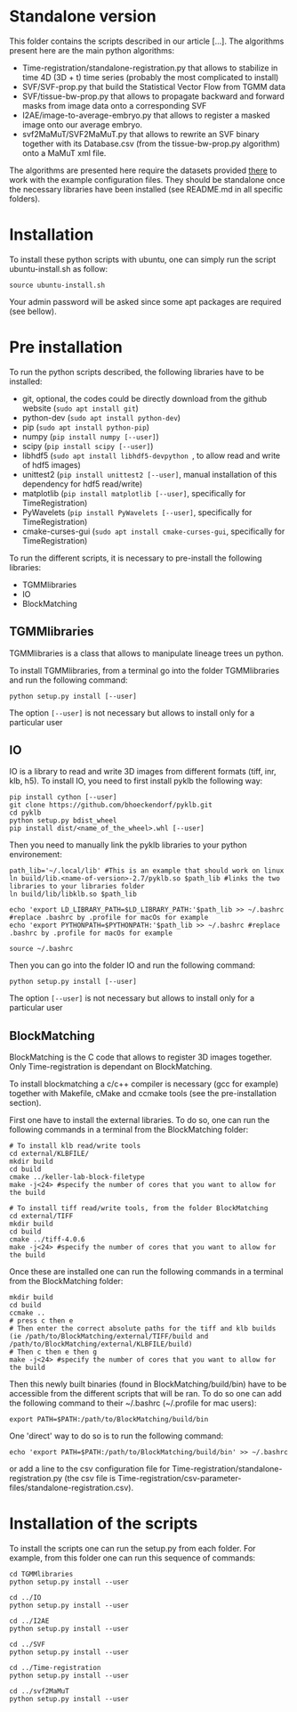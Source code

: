 # Standalone version

This folder contains the scripts described in our article [...]. The algorithms present here are the main python algorithms:
  - Time-registration/standalone-registration.py that allows to stabilize in time 4D (3D + t) time series (probably the most complicated to install)
  - SVF/SVF-prop.py that build the Statistical Vector Flow from TGMM data
  - SVF/tissue-bw-prop.py that allows to propagate backward and forward masks from image data onto a corresponding SVF
  - I2AE/image-to-average-embryo.py that allows to register a masked image onto our average embryo.
  - svf2MaMuT/SVF2MaMuT.py that allows to rewrite an SVF binary together with its Database.csv (from the tissue-bw-prop.py algorithm) onto a MaMuT xml file.

The algorithms are presented here require the datasets provided [there]() to work with the example configuration files. They should be standalone once the necessary libraries have been installed (see README.md in all specific folders).

# Installation
To install these python scripts with ubuntu, one can simply run the script ubuntu-install.sh as follow:
```shell
source ubuntu-install.sh
```
Your admin password will be asked since some apt packages are required (see bellow).

# Pre installation
To run the python scripts described, the following libraries have to be installed:
  - git, optional, the codes could be directly download from the github website (```sudo apt install git```)
  - python-dev (```sudo apt install python-dev```)
  - pip (```sudo apt install python-pip```)
  - numpy (```pip install numpy [--user]```)
  - scipy (```pip install scipy [--user]```)
  - libhdf5 (```sudo apt install libhdf5-devpython ```, to allow read and write of hdf5 images)
  - unittest2 (```pip install unittest2 [--user]```, manual installation of this dependency for hdf5 read/write)
  - matplotlib (```pip install matplotlib [--user]```, specifically for TimeRegistration)
  - PyWavelets (```pip install PyWavelets [--user]```, specifically for TimeRegistration)
  - cmake-curses-gui (```sudo apt install cmake-curses-gui```, specifically for TimeRegistration)

To run the different scripts, it is necessary to pre-install the following libraries:
  - TGMMlibraries
  - IO
  - BlockMatching

## TGMMlibraries
TGMMlibraries is a class that allows to manipulate lineage trees un python.

To install TGMMlibraries, from a terminal go into the folder TGMMlibraries and run the following command:
```shell
python setup.py install [--user]
```

The option ```[--user]``` is not necessary but allows to install only for a particular user

## IO
IO is a library to read and write 3D images from different formats (tiff, inr, klb, h5).
To install IO, you need to first install pyklb the following way:
```shell
pip install cython [--user]
git clone https://github.com/bhoeckendorf/pyklb.git
cd pyklb
python setup.py bdist_wheel
pip install dist/<name_of_the_wheel>.whl [--user]
```

Then you need to manually link the pyklb libraries to your python environement:
```shell
path_lib='~/.local/lib' #This is an example that should work on linux
ln build/lib.<name-of-version>-2.7/pyklb.so $path_lib #links the two libraries to your libraries folder
ln build/lib/libklb.so $path_lib

echo 'export LD_LIBRARY_PATH=$LD_LIBRARY_PATH:'$path_lib >> ~/.bashrc #replace .bashrc by .profile for macOs for example
echo 'export PYTHONPATH=$PYTHONPATH:'$path_lib >> ~/.bashrc #replace .bashrc by .profile for macOs for example

source ~/.bashrc
```

Then you can go into the folder IO and run the following command:
```shell
python setup.py install [--user]
```

The option ```[--user]``` is not necessary but allows to install only for a particular user

## BlockMatching
BlockMatching is the C code that allows to register 3D images together. Only Time-registration is dependant on BlockMatching.

To install blockmatching a c/c++ compiler is necessary (gcc for example) together with Makefile, cMake and ccmake tools (see the pre-installation section).

First one have to install the external libraries. To do so, one can run the following commands in a terminal from the BlockMatching folder:
```shell
# To install klb read/write tools
cd external/KLBFILE/
mkdir build
cd build
cmake ../keller-lab-block-filetype
make -j<24> #specify the number of cores that you want to allow for the build

# To install tiff read/write tools, from the folder BlockMatching
cd external/TIFF
mkdir build
cd build
cmake ../tiff-4.0.6
make -j<24> #specify the number of cores that you want to allow for the build
```

Once these are installed one can run the following commands in a terminal from the BlockMatching folder:
```shell
mkdir build
cd build
ccmake ..
# press c then e
# Then enter the correct absolute paths for the tiff and klb builds (ie /path/to/BlockMatching/external/TIFF/build and /path/to/BlockMatching/external/KLBFILE/build)
# Then c then e then g
make -j<24> #specify the number of cores that you want to allow for the build
```

Then this newly built binaries (found in BlockMatching/build/bin) have to be accessible from the different scripts that will be ran. To do so one can add the following command to their \~/.bashrc (\~/.profile for mac users):
```shell
export PATH=$PATH:/path/to/BlockMatching/build/bin
```

One 'direct' way to do so is to run the following command:
```shell
echo 'export PATH=$PATH:/path/to/BlockMatching/build/bin' >> ~/.bashrc
```

or add a line to the csv configuration file for Time-registration/standalone-registration.py (the csv file is Time-registration/csv-parameter-files/standalone-registration.csv).

# Installation of the scripts
To install the scripts one can run the setup.py from each folder. For example, from this folder one can run this sequence of commands:
```shell
cd TGMMlibraries
python setup.py install --user

cd ../IO
python setup.py install --user

cd ../I2AE
python setup.py install --user

cd ../SVF
python setup.py install --user

cd ../Time-registration
python setup.py install --user

cd ../svf2MaMuT
python setup.py install --user
```

